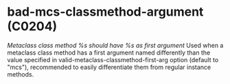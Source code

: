 # bad-mcs-classmethod-argument (C0204)
*Metaclass class method %s should have %s as first argument* Used when a
metaclass class method has a first argument named differently than the
value specified in valid-metaclass-classmethod-first-arg option (default
to \"mcs\"), recommended to easily differentiate them from regular
instance methods.

